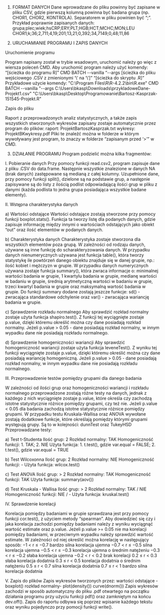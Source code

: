 1. FORMAT DANYCH
Dane wprowadzane do pliku powinny być zapisane w pliku CSV, gdzie pierwszą kolumną
powinna być badana grupa (np. CHOR1, CHOR2, KONTROLA). Separatorem w pliku
powinien być “;”. Przykład poprawnie zapisanych danych:
grupa;plec;wiek;hsCRP;ERY;PLT;HGB;HCT;MCHC;MON;LEU
CHOR1;k;36;2,711;4,19;201;13,21;0,392;34,7149;0,48;11,86

2. URUCHAMIANIE PROGRAMU I ZAPIS DANYCH
   
Uruchomienie programu

Program napisany został w trybie wsadowym, uruchomić należy go więc z wiersza poleceń
CMD. Aby uruchomić program należy użyć komendy:
“[ścieżka do programu R]” CMD BATCH --vanilla “--args [ścieżka do pliku wejściowego
.CSV z zmienionymi ‘\’ na ‘\\’]” “[ścieżka do skryptu .R]”
Przykładowe użycie komendy:
"C:\Program Files\R\R-4.2.2\bin\R.exe" CMD BATCH --vanilla "--args
C:\\Users\\bkasp\\Downloads\\przykladoweDane-Projekt1.csv"
"C:\Users\bkasp\Desktop\Programowanie\Bartosz-Kasprzak-151545-Projekt.R"

Zapis do pliku

Raport z przeprowadzonych analiz statystycznych, a także zapis wszystkich stworzonych
wykresów zapisany zostaje automatycznie przez program do plików:
raport: ProjektBartoszKasprzak.txt
wykresy: ProjektBKwykresy.pdf
Pliki te znaleźć można w folderze w którym wywoływany jest program, to znaczy w folderze
“zapisanym przed ‘>’” w CMD.

3. DZIAŁANIE PROGRAMU
Program podzielić można kilka fragmentów:

I. Pobieranie danych
Przy pomocy funkcji read.csv2, program zapisuje dane z pliku .CSV do data.frame.
Następnie wszystkie znalezione w danych NA (brak danych) zastępowane są medianą z
całej kolumny. Uzupełnione dane, przy pomocy funkcji split(), dzielone są na
podstawie grup, a następnie zapisywane są do listy z ilością podlist odpowiadającą
ilości grup w pliku z danymi (każda podlista to jedna grupa posiadająca wszystkie
badane elementy).

II. Wstępna charakterystyka danych

a) Wartości odstające
Wartości odstające zostają stworzone przy pomocy funkcji boxplot.stats().
Funkcja ta tworzy listę dla podanych danych, gdzie zapisuje informację między
innymi o wartościach odstających jako obiekt “out” oraz ilość elementów w
podanych danych.

b) Charakterystyka danych
Charakterystyka zostaje stworzona dla wszystkich elementów poza grupą. W
zależności od rodzaju danych, używane są inne funkcję do scharakteryzowania
danych. W przypadku danych nienumerycznych używana jest funkcja table(),
która tworzy statystykę ile powtórzeń danego obiektu znajduje się w danej
grupie, np.: ilość kobiet i mężczyzn w grupie.
W przypadku danych numerycznych używana zostaje funkcja summary(), która
zwraca informacje o: minimalnej wartości badania w grupie, 1 kwartylu badania
w grupie, medianę wartości w badaniu w grupie, średnią arytmetyczną wartości
w badaniu w grupie, trzeci kwartyl badania w grupie oraz maksymalną wartość
badania w grupie. Do funkcji summary dodane zostają jeszcze funkcje: sd() -
zwracająca standardowe odchylenie oraz var() - zwracająca wariancję badania
w grupie.

c) Sprawdzenie rozkładu normalnego
Aby sprawdzić rozkład normalny zostaje użyta funkcja shapiro.test(). Z funkcji
tej wyciągnięte zostaje p.value, dzięki któremu określić można czy dane
posiadają rozkład normalny.
Jeżeli p.value > 0.05 - dane posiadają rozkład normalny, w innym wypadku
dane nie posiadają rozkładu normalnego.

d) Sprawdzenie homogeniczności wariancji
Aby sprawdzić homogeniczność wariancji zostaje użyta funkcja leveneTest(). Z
wyniku tej funkcji wyciągnięte zostaje p.value, dzięki któremu określić można
czy dane posiadają wariancję homogeniczną.
Jeżeli p.value > 0.05 - dane posiadają rozkład normalny, w innym wypadku
dane nie posiadają rozkładu normalnego.

III. Przeprowadzenie testów pomiędzy grupami dla danego badania

W zależności od ilości grup oraz homogeniczności wariancji i rozkładu normalnego
przeprowadzone zostają różne testy na danych, jednak z każdego z nich wyciągnięte
zostaje p.value, które określa czy zachodzą istotne statystycznie różnice pomiędzy
grupami, czy też nie. Jeżeli p.value < 0.05 dla badania zachodzą istotne statystycznie
różnice pomiędzy grupami. W przypadku testu Kruskala-Wallisa oraz ANOVA
wywołane zostają dodatkowe funkcje, które określają pomiędzy którymi grupami
występują grupy. Są to w kolejności: dunnTest oraz TukeyHSD
Przeprowadzane testy:

a) Test t-Studenta
Ilość grup: 2
Rozkład normalny: TAK
Homogeniczność funkcji: 1. TAK; 2. NIE
Użyta funkcja: 1. t.test(), gdzie var.equal = FALSE; 2. t.test(), gdzie var.equal
= TRUE

b) Test Wilcoxonna
Ilość grup: 2
Rozkład normalny: NIE
Homogeniczność funkcji: -
Użyta funkcja: wilcox.test()

c) Test ANOVA
Ilość grup: > 2
Rozkład normalny: TAK
Homogeniczność funkcji: TAK
Użyta funkcja: summary(aov())

d) Test Kruskala - Wallisa
Ilość grup: > 2
Rozkład normalny: TAK / NIE
Homogeniczność funkcji: NIE / -
Użyta funkcja: kruskal.test()

IV. Sprawdzenie korelacji

Korelacja pomiędzy badaniami w grupie sprawdzana jest przy pomocy funkcji
cor.test(), z użyciem metody “spearman”. Aby dowiedzieć się czy i jaka korelacja
zachodzi pomiędzy badaniami należy z wyniku wyciągnąć wartość estimate oraz
p.value. Jeżeli p.value >= 0.05 nie ma korelacji pomiędzy badaniami, w przeciwnym
wypadku należy sprawdzić wartość estimate. W zależności od niej określić można
korelację w następujący sposób:
−1 < r ≤ −0.7 bardzo silna korelacja ujemna
−0.7 < r ≤ −0.5 silna korelacja ujemna
−0.5 < r ≤ −0.3 korelacja ujemna o średnim natężeniu
−0.3 < r ≤ −0.2 słaba korelacja ujemna
−0.2 < r < 0.2 brak korelacji
0.2 ≤ r < 0.3 słaba korelacja dodatnia
0.3 ≤ r < 0.5 korelacja dodatnia o średnim natężeniu
0.5 ≤ r < 0.7 silna korelacja dodatnia
0.7 ≤ r < 1 bardzo silna korelacja dodatnia

V. Zapis do plików
Zapis wykresów tworzonych przez:
wartości odstające - boxplot()
rozkład normalny- plot(density())
curve(dnorm())
Zapis wykresów zachodzi w sposób automatyczny do pliku .pdf otwartego na początku
działania programu przy użyciu funkcji pdf() oraz zamkniętym na końcu dev.off().
Zapis do raportu odbywa się poprzez wpisanie każdego tekstu oraz wyniku pojedynczo
przy pomocji funkcji write().
